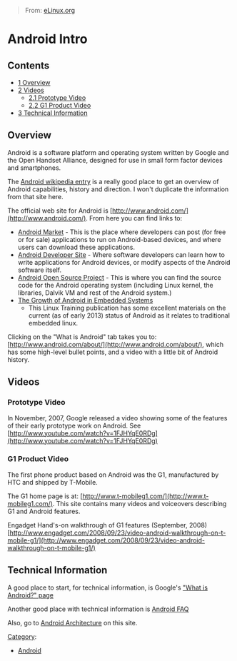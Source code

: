> From: [eLinux.org](http://eLinux.org/Android_Intro "http://eLinux.org/Android_Intro")


# Android Intro



## Contents

-   [1 Overview](#overview)
-   [2 Videos](#videos)
    -   [2.1 Prototype Video](#prototype-video)
    -   [2.2 G1 Product Video](#g1-product-video)
-   [3 Technical Information](#technical-information)

## Overview

Android is a software platform and operating system written by Google
and the Open Handset Alliance, designed for use in small form factor
devices and smartphones.

The [Android wikipedia
entry](http://en.wikipedia.org/wiki/Google_Android) is a really good
place to get an overview of Android capabilities, history and direction.
I won't duplicate the information from that site here.

The official web site for Android is
[http://www.android.com/](http://www.android.com/). From here you can
find links to:

-   [Android Market](http://www.android.com/market/) - This is the place
    where developers can post (for free or for sale) applications to run
    on Android-based devices, and where users can download these
    applications.
-   [Android Developer Site](http://developer.android.com/index.html) -
    Where software developers can learn how to write applications for
    Android devices, or modify aspects of the Android software itself.
-   [Android Open Source Project](http://source.android.com/) - This is
    where you can find the source code for the Android operating system
    (including Linux kernel, the libraries, Dalvik VM and rest of the
    Android system.)
-   [The Growth of Android in Embedded
    Systems](https://training.linuxfoundation.org/free-linux-training/download-training-materials/growth-of-android-in-embedded-systems)
    - This Linux Training publication has some excellent materials on the
    current (as of early 2013) status of Android as it relates to
    traditional embedded linux.

Clicking on the "What is Android" tab takes you to:
[http://www.android.com/about/](http://www.android.com/about/), which
has some high-level bullet points, and a video with a little bit of
Android history.

## Videos

### Prototype Video

In November, 2007, Google released a video showing some of the features
of their early prototype work on Android. See
[http://www.youtube.com/watch?v=1FJHYqE0RDg](http://www.youtube.com/watch?v=1FJHYqE0RDg)

### G1 Product Video

The first phone product based on Android was the G1, manufactured by HTC
and shipped by T-Mobile.

The G1 home page is at:
[http://www.t-mobileg1.com/](http://www.t-mobileg1.com/). This site
contains many videos and voiceovers describing G1 and Android features.

Engadget Hand's-on walkthrough of G1 features (September, 2008)
[http://www.engadget.com/2008/09/23/video-android-walkthrough-on-t-mobile-g1/](http://www.engadget.com/2008/09/23/video-android-walkthrough-on-t-mobile-g1/)

## Technical Information

A good place to start, for technical information, is Google's ["What is
Android?"
page](http://developer.android.com/guide/basics/what-is-android.html%7C)

Another good place with technical information is [Android
FAQ](http://android-dls.com/wiki/index.php?title=Android_FAQ)

Also, go to [Android
Architecture](http://eLinux.org/Android_Architecture "Android Architecture") on this
site.


[Category](http://eLinux.org/Special:Categories "Special:Categories"):

-   [Android](http://eLinux.org/Category:Android "Category:Android")

